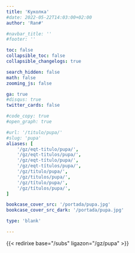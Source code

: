 ```yaml
---
title: 'Куколка'
#date: 2022-05-22T14:03:00+02:00
author: 'Ran#'

#navbar_title: ''
#footer: ''

toc: false
collapsible_toc: false
collapsible_changelogs: true

search_hidden: false
math: false
zooming_js: false

ga: true
#disqus: true
twitter_cards: false

#code_copy: true
#open_graph: true

#url: '/titulo/pupa/'
#slug: 'pupa'
aliases: [
    '/gz/eqt-titulo/pupa/',
    '/gz/eqt-titulos/pupa/',
    '/gz/eqt-título/pupa/',
    '/gz/eqt-títulos/pupa/',
    '/gz/titulo/pupa/',
    '/gz/titulos/pupa/',
    '/gz/título/pupa/',
    '/gz/títulos/pupa/',
]

bookcase_cover_src: '/portada/pupa.jpg'
bookcase_cover_src_dark: '/portada/pupa.jpg'

type: 'blank'

---
```


{{< redirixe base="/subs" ligazon="/gz/pupa" >}}
